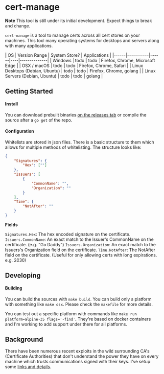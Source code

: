 # cert-manage

**Note** This tool is still under its initial development. Expect things to break and change.

`cert-manage` is a tool to manage certs across all cert stores on your machines. This tool many operating systems for desktops and servers along with many applications.

|  OS  | Version Range | System Store? | Applications |
|------|-----------|------|----|--------------|
| Windows | todo | todo | Firefox, Chrome, Microsoft Edge |
| OSX / macOS | todo | todo | Firefox, Chrome, Safari |
| Linux Desktops (Debian, Ubuntu) | todo | todo | Firefox, Chrome, golang |
| Linux Servers (Debian, Ubuntu) | todo | todo | golang |

## Getting Started

#### Install

You can download prebuilt binaries [on the releases tab](https://github.com/adamdecaf/cert-manage/releases) or compile the source after a `go get` of the repo.

#### Configuration

Whitelists are stored in json files. There is a basic structure to them which allows for multiple methods of whitelisting. The structure looks like:

```json
{
    "Signatures": {
        "Hex": [""]
    },
    "Issuers": [
        {
            "CommonName": "",
            "Organization": ""
        }
    ],
    "Time": {
        "NotAfter": ""
    }
}
```

**Fields**

`Signatures.Hex`: The hex encoded signature on the certificate.
`Issuers.CommonName`: An exact match to the Issuer's CommonName on the certificate. (e.g. "Go Daddy")
`Issuers.Organization`: An exact match to the Issuers's Organization field on the certificate.
`Time.NotAfter`: The NotAfter field on the certificate. (Useful for only allowing certs with long expirations. e.g. 2030)

## Developing

#### Building

You can build the sources with `make build`. You can build only a platform with something like `make osx`. Please check the `makefile` for more details.

You can test out a specific platform with commands like `make run platform=alpine-35 flags='-find'`. They're based on docker containers and I'm working to add support under there for all platforms.

## Background

There have been numerous recent exploits in the wild surrounding CA's (Certificate Authorities) that don't understand the power they have on every machine which trusts communications signed with their keys. I've setup some [links and details](docs/why/).
